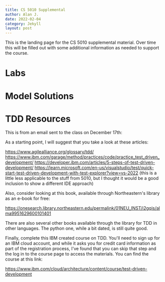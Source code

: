 ```yaml
---
title: CS 5010 Supplemental
author: Alan J.
date: 2022-02-04
category: Jekyll
layout: post
---
```


This is the landing page for the CS 5010 supplemental material. Over time this will be filled out 
with some additional information as needed to support the course.

# Labs

# Model Solutions

# TDD Resources
This is from an email sent to the class on December 17th:

As a starting point, I will suggest that you take a look at these articles:

<https://www.agilealliance.org/glossary/tdd/>
<https://www.ibm.com/garage/method/practices/code/practice_test_driven_development/>
<https://developer.ibm.com/articles/5-steps-of-test-driven-development/>
<https://learn.microsoft.com/en-us/visualstudio/test/quick-start-test-driven-development-with-test-explorer?view=vs-2022> (this is a little less applicable to the stuff from 5010, but I thought it would be a good inclusion to show a different IDE approach)

Also, consider looking at this book, available through Northeastern's library as an e-book for free:

<https://onesearch.library.northeastern.edu/permalink/01NEU_INST/i2gqis/alma9951629600101401>

There are also several other books available through the library for TDD in other languages. The python one, while a bit dated, is still quite good.

Finally, complete this IBM created course on TDD. You'll need to sign up for an IBM cloud account, and while it asks you for credit card information as part of the registration process, I've found that you can skip that step and the log in to the course page to access the materials. You can find the course at this link:

<https://www.ibm.com/cloud/architecture/content/course/test-driven-development>
